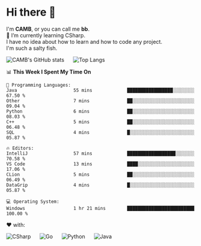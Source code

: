# Hi there 👋
<!--
**CAMB-dev/CAMB-dev** is a ✨ _special_ ✨ repository because its `README.md` (this file) appears on your GitHub profile.

Here are some ideas to get you started:

- 🔭 I’m currently working on ...
- 🌱 I’m currently learning ...
- 👯 I’m looking to collaborate on ...
- 🤔 I’m looking for help with ...
- 💬 Ask me about ...
- 📫 How to reach me: ...
- 😄 Pronouns: ...
- ⚡ Fun fact: ...
-->
 I'm **CAMB**, or you can call me **bb**.  
 🌱 I’m currently learning CSharp.  
 I have no idea about how to learn and how to code any project.  
 I'm such a salty fish.
 
 
![CAMB's GitHub stats](https://github-readme-stats.vercel.app/api?username=CAMB-dev&show_icons=true&theme=tokyonight)
&nbsp;&nbsp;&nbsp;&nbsp;
![Top Langs](https://github-readme-stats.vercel.app/api/top-langs/?username=CAMB-dev&langs_count=5&theme=tokyonight)


<!--START_SECTION:waka-->
📊 **This Week I Spent My Time On** 

```text
💬 Programming Languages: 
Java                     55 mins             █████████████████░░░░░░░░   67.50 % 
Other                    7 mins              ██░░░░░░░░░░░░░░░░░░░░░░░   09.04 % 
Python                   6 mins              ██░░░░░░░░░░░░░░░░░░░░░░░   08.03 % 
C++                      5 mins              ██░░░░░░░░░░░░░░░░░░░░░░░   06.48 % 
SQL                      4 mins              █░░░░░░░░░░░░░░░░░░░░░░░░   05.87 % 

🔥 Editors: 
IntelliJ                 57 mins             ██████████████████░░░░░░░   70.58 % 
VS Code                  13 mins             ████░░░░░░░░░░░░░░░░░░░░░   17.06 % 
CLion                    5 mins              ██░░░░░░░░░░░░░░░░░░░░░░░   06.49 % 
DataGrip                 4 mins              █░░░░░░░░░░░░░░░░░░░░░░░░   05.87 % 

💻 Operating System: 
Windows                  1 hr 21 mins        █████████████████████████   100.00 % 
```


<!--END_SECTION:waka-->


❤ with:

![CSharp](https://img.shields.io/badge/CSharp-%23512BD4?style=for-the-badge&logo=.net)
&nbsp;&nbsp;&nbsp;&nbsp;
![Go](https://img.shields.io/badge/Go-000000?style=for-the-badge&logo=go)
&nbsp;&nbsp;&nbsp;&nbsp;
![Python](https://img.shields.io/badge/Python-000000?style=for-the-badge&logo=python)
&nbsp;&nbsp;&nbsp;&nbsp;
![Java](https://img.shields.io/badge/Java-964B00?style=for-the-badge&logo=openjdk)
